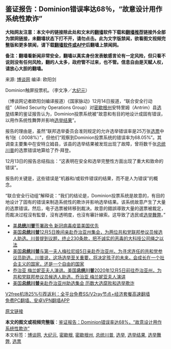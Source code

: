  <h2>鉴证报告：Dominion错误率达68％，“故意设计用作系统性欺诈”</h2> <p class="notice"><b>大陆网友注意：本文中的链接除此处和文末的<a href="https://github.com/bannedbook/fanqiang" >翻墙</a>软件下载和<a href="https://github.com/killgcd/justmysocks/blob/master/README.md">翻墙推荐</a>链接外全部为禁网链接，未翻墙状态下打不开，请勿点击。此为文字版禁闻，欲看图文视频完整版和更多禁闻，请下载<a href="https://github.com/bannedbook/fanqiang">翻墙软件或APP</a>后翻墙上禁闻网。</p><p>备注：翻墙看新闻非常安全，翻墙以真实身份发表敏感言论有一定风险，但只看不说则没有任何风险，翻的人太多，政府管不过来，也不管。信息自由是天赋人权，请放心大胆的翻墙。</b></p>  <div class="entry"> <p>来源:&nbsp;<a href="https://www.bannedbook.org/bnews/tag/%e5%8d%9a%e8%b0%88%e7%bd%91/" class="st_tag internal_tag" rel="tag" title="标签 博谈网 下的日志">博谈网</a>                      编译:&nbsp;欧阳剑                           </p> <p>Dominion触屏投票机。（李文净／<a href="https://www.bannedbook.org/bnews/tag/%e5%a4%a7%e7%ba%aa%e5%85%83/" class="st_tag internal_tag" rel="tag" title="标签 大纪元 下的日志">大纪元</a>）</p> <p>（博谈网记者欧阳剑编译报道）《国家脉动》12月14日报道，“联合安全行动组”（Allied Security Operations Group）对<a href="https://www.bannedbook.org/bnews/tag/%E5%AF%86%E6%AD%87%E6%A0%B9%E5%B7%9E/" class="st_tag internal_tag" rel="tag" title="标签 密歇根州 下的日志">密歇根州</a>安特里姆（Antrim）县<a href="https://www.bannedbook.org/bnews/tag/%e9%80%89%e4%b8%be/" class="st_tag internal_tag" rel="tag" title="标签 选举 下的日志">选举</a>结果的鉴证报告认为，Dominion投票系统被“故意和有目的地设计成固有错误，以用作系统性舞弊并影响<a href="https://www.bannedbook.org/bnews/tag/%E9%80%89%E4%B8%BE%E7%BB%93%E6%9E%9C/" class="st_tag internal_tag" rel="tag" title="标签 选举结果 下的日志">选举结果</a>”。</p> <p>报告的理由是，虽然“联邦选举委员会准则规定的允许选举错误率是25万张<a href="https://www.bannedbook.org/bnews/tag/%E9%80%89%E7%A5%A8/" class="st_tag internal_tag" rel="tag" title="标签 选票 下的日志">选票</a>中有1张（.0008%）”，但他们“观察到Dominion投票系统的错误率为68.05%”。其调查主要集中在安特立姆县，该县的选举结果被发现出现了故障，曾将数千张<a href="https://www.bannedbook.org/bnews/tag/%E6%80%BB%E7%BB%9F%E5%B7%9D%E6%99%AE/" class="st_tag internal_tag" rel="tag" title="标签 总统川普 下的日志">总统川普</a>的选票错误地算给了乔·拜登。</p>  <p>12月13日的报告总结指出：“这表明在安全和选举完整性方面出现了重大和致命的错误”。</p> <p>报告的关键是，这些错误是“机器和/或软件错误的结果，而不是人为错误”的概念。</p> <p>“联合安全行动组”解释说：“我们的结论是，Dominion投票系统是故意的，有目的地设计了固有的错误来制造系统性的欺诈并影响选举结果。该系统故意产生了大量的选票错误。然后，电子选票被转移到裁决。故意的錯誤導致大量的選票被裁定，而裁决过程沒有監督，沒有透明度，也沒有審計線索。这导致了选民或<a href="https://www.bannedbook.org/bnews/tag/%E9%80%89%E4%B8%BE%E8%88%9E%E5%BC%8A/" class="st_tag internal_tag" rel="tag" title="标签 选举舞弊 下的日志">选举舞弊</a>。”</p> <ul class='op-related-articles' title='相关阅读'> <li><a href='https://www.bannedbook.org/bnews/cbnews/20201209/1444637.html' target='_blank'>美<b>总统川普</b>签署政令 新冠病毒疫苗美国优先</a></li> <li><a href='https://www.bannedbook.org/bnews/bannedvideo/20201208/1444225.html' target='_blank'>美国<b>总统川普</b>12月5日晚间亲赴乔治亚州集会，为两位共和党联邦参议员候选人助选。川普提到议题，终止230条款，把不诚实的恶毒的大科技公司绳之以法</a></li> <li><a href='https://www.bannedbook.org/bnews/bannedvideo/20201208/1444117.html' target='_blank'>美国<b>总统川普</b>与第一夫人梅拉尼娅5日亲赴乔治亚州，为寻求连任的共和党参议员助选，川普说，这场选举至关重要，将决定孩子的未来，会成长在一个社会主义的国家，还是一个自由的国家</a></li> <li><a href='https://www.bannedbook.org/bnews/bannedvideo/20201208/1444112.html' target='_blank'>乔治亚 梅兰妮亚夫人演讲。美国<b>总统川普</b>2020年12月5日前往乔治亚州，为共和党联邦参议员候选人助选，乔治亚 梅兰妮亚夫人演讲</a></li> <li><a href='https://www.bannedbook.org/bnews/bannedvideo/20201208/1443947.html' target='_blank'>美国<b>总统川普</b>亲赴乔治亚州助选集会 历数大选腐败和选举欺诈</a></li> </ul> <p class="texttj"> <a href="https://github.com/bannedbook/fanqiang/wiki/V2ray%E6%9C%BA%E5%9C%BA" target="_blank">V2free机场25%引荐返利：全平台免费SS/V2ray节点+经济套餐高速翻墙</a><br/> <a href="https://github.com/bannedbook/fanqiang/wiki/%E7%A6%81%E9%97%BB%E7%BD%91%E5%AE%89%E5%8D%93%E7%BF%BB%E5%A2%99%E6%96%B0%E9%97%BBAPP" target="_blank">免费PC翻墙、安卓VPN翻墙APP</a></p><p><a href="https://thenationalpulse.com/breaking/michigan-dominion-report/">原文链接</a></p> <a name='sharetosocial'></a>       <div><b>本文的图文或视频完整版</b>：<a href='https://www.bannedbook.org/bnews/cbnews/20201215/1447813.html'>鉴证报告：Dominion错误率达68%，“故意设计用作系统性欺诈”</a></div>  </div><!--END ENTRY--> <div class="postfooter"> <div>本文标签：<a href="https://www.bannedbook.org/bnews/tag/%e5%8d%9a%e8%b0%88%e7%bd%91/" rel="tag">博谈网</a>, <a href="https://www.bannedbook.org/bnews/tag/%e5%a4%a7%e7%ba%aa%e5%85%83/" rel="tag">大纪元</a>, <a href="https://www.bannedbook.org/bnews/tag/%E5%AF%86%E6%AD%87%E6%A0%B9/" rel="tag">密歇根</a>, <a href="https://www.bannedbook.org/bnews/tag/%E5%AF%86%E6%AD%87%E6%A0%B9%E5%B7%9E/" rel="tag">密歇根州</a>, <a href="https://www.bannedbook.org/bnews/tag/%E6%80%BB%E7%BB%9F%E5%B7%9D%E6%99%AE/" rel="tag">总统川普</a>, <a href="https://www.bannedbook.org/bnews/tag/%e9%80%89%e4%b8%be/" rel="tag">选举</a>, <a href="https://www.bannedbook.org/bnews/tag/%E9%80%89%E4%B8%BE%E7%BB%93%E6%9E%9C/" rel="tag">选举结果</a>, <a href="https://www.bannedbook.org/bnews/tag/%E9%80%89%E4%B8%BE%E8%88%9E%E5%BC%8A/" rel="tag">选举舞弊</a>, <a href="https://www.bannedbook.org/bnews/tag/%E9%80%89%E7%A5%A8/" rel="tag">选票</a></div>  </div><!--END POSTFOOTER--> 